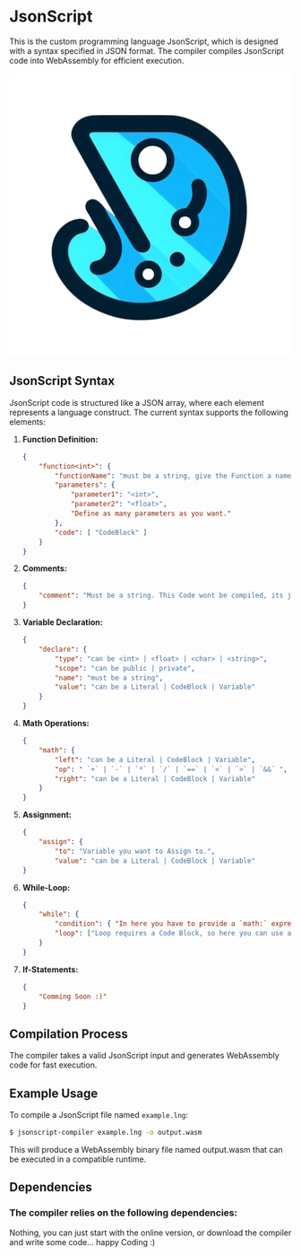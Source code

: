 # JsonScript

This is the custom programming language JsonScript, which is designed with a syntax specified in JSON format. The compiler compiles JsonScript code into WebAssembly for efficient execution.

![OIG-removebg](docs/OIG-removebg.png)


## JsonScript Syntax

JsonScript code is structured like a JSON array, where each element represents a language construct. The current syntax supports the following elements:

1. **Function Definition:**
    ```json
    {
        "function<int>": {
            "functionName": "must be a string, give the Function a name",
            "parameters": {
                "parameter1": "<int>",
                "parameter2": "<float>",
                "Define as many parameters as you want."
            },
            "code": [ "CodeBlock" ]
        }
    }
    ```

2. **Comments:**
    ```json
    {
        "comment": "Must be a string. This Code wont be compiled, its just a comment"
    }
    ```

3. **Variable Declaration:**
    ```json
    {
        "declare": {
            "type": "can be <int> | <float> | <char> | <string>",
            "scope": "can be public | private",
            "name": "must be a string",
            "value": "can be a Literal | CodeBlock | Variable"
        }
    }
    ```

4. **Math Operations:**
    ```json
    {
        "math": {
            "left": "can be a Literal | CodeBlock | Variable",
            "op": " `+` | `-` | `*` | `/` | `==` | `<` | `>` | `&&` ",
            "right": "can be a Literal | CodeBlock | Variable"
        }
    }
    ```

5. **Assignment:**
    ```json
    {
        "assign": {
            "to": "Variable you want to Assign to.",
            "value": "can be a Literal | CodeBlock | Variable"
    }
    ```

6. **While-Loop:**
    ```json
    {
        "while": {
            "condition": { "In here you have to provide a `math:` expression (4)"},
            "loop": ["Loop requires a Code Block, so here you can use any CodeBlock from above."]
        }
    }
    ```
7. **If-Statements:**
    ```json
    {
        "Comming Soon :)"
    }
    ```

## Compilation Process

The compiler takes a valid JsonScript input and generates WebAssembly code for fast execution.

## Example Usage

To compile a JsonScript file named `example.lng`:

```bash
$ jsonscript-compiler example.lng -o output.wasm
```
This will produce a WebAssembly binary file named output.wasm that can be executed in a compatible runtime.

## Dependencies
### The compiler relies on the following dependencies:
Nothing, you can just start with the online version, or download the compiler and write some code... happy Coding :)
